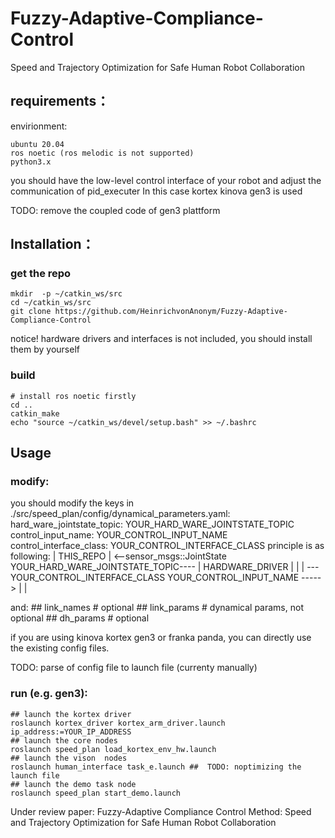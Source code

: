 # Fuzzy-Adaptive-Compliance-Control
Speed and Trajectory Optimization for Safe Human Robot Collaboration

## requirements：

envirionment:

    ubuntu 20.04
    ros noetic (ros melodic is not supported)
    python3.x

you should have the low-level control interface of your robot and adjust the communication of pid_executer
In this case kortex kinova gen3 is used

TODO: remove the coupled code of gen3 plattform
    
## Installation：

### get the repo
    mkdir  -p ~/catkin_ws/src
    cd ~/catkin_ws/src
    git clone https://github.com/HeinrichvonAnonym/Fuzzy-Adaptive-Compliance-Control

notice! hardware drivers and interfaces is not included, you should install them by yourself

### build
    # install ros noetic firstly
    cd ..
    catkin_make
    echo "source ~/catkin_ws/devel/setup.bash" >> ~/.bashrc

##   Usage
### modify:
you should modify the keys in ./src/speed_plan/config/dynamical_parameters.yaml:
    hard_ware_jointstate_topic: YOUR_HARD_WARE_JOINTSTATE_TOPIC
    control_input_name: YOUR_CONTROL_INPUT_NAME
    control_interface_class: YOUR_CONTROL_INTERFACE_CLASS
    principle is as following:
    | THIS_REPO |  <--sensor_msgs::JointState YOUR_HARD_WARE_JOINTSTATE_TOPIC---- | HARDWARE_DRIVER |
    |           |  ---YOUR_CONTROL_INTERFACE_CLASS YOUR_CONTROL_INPUT_NAME -----> |                 |

and:
    ##    link_names # optional
    ##    link_params # dynamical params, not optional
    ##    dh_params # optional

if you are using kinova kortex gen3 or franka panda, you can directly use the existing config files.

TODO: parse of config file to launch file (currenty manually)

### run (e.g. gen3):

    ## launch the kortex driver
    roslaunch kortex_driver kortex_arm_driver.launch ip_address:=YOUR_IP_ADDRESS
    ## launch the core nodes
    roslaunch speed_plan load_kortex_env_hw.launch
    ## launch the vison  nodes
    roslaunch human_interface task_e.launch ##  TODO: noptimizing the launch file
    ## launch the demo task node
    roslaunch speed_plan start_demo.launch

Under review paper: Fuzzy-Adaptive Compliance Control Method: Speed and Trajectory Optimization for Safe Human Robot Collaboration
